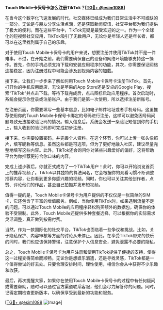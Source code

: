 **Touch Mobile卡保号卡怎么注册TikTok？[[TG💪+ @esim1088](https://t.me/s/esim1088)]**

在当今这个数字化飞速发展的时代，社交媒体已经成为我们日常生活中不可或缺的一部分。无论是与朋友分享生活点滴，还是获取新闻资讯，社交平台都为我们提供了极大的便利。而在这些平台中，TikTok无疑是最受欢迎的之一。作为一个全球化的短视频社交应用，TikTok吸引了无数用户，无论你是年轻人还是年长者，都可以在这里找到属于自己的乐趣。

对于使用Touch Mobile卡保号卡的用户来说，想要注册并使用TikTok并不是一件难事。不过，在开始之前，我们需要确保自己的设备和网络环境能够支持这一操作。首先，你的手机必须支持下载和安装应用程序的功能，其次，你需要保证网络连接稳定，因为注册过程中可能会涉及到视频内容的加载。

接下来，让我们一步步来了解如何用Touch Mobile卡保号卡注册TikTok。首先，打开你的手机应用商店，无论是苹果的App Store还是安卓的Google Play，搜索“TikTok”并点击下载。等待下载完成后，点击图标启动应用程序。首次启动时，系统会提示你登录或注册账户。由于我们是第一次使用，所以选择注册新账号。

在注册页面，你需要填写一些基本信息，比如电子邮件地址或者手机号码。这里推荐使用你的Touch Mobile卡保号卡绑定的号码进行注册，这样可以避免因号码问题导致无法接收验证码的情况。输入信息后，系统会发送一条验证短信到你的手机上，输入收到的验证码即可完成初步注册。

接下来，你需要设置密码，并完善个人资料。在这个环节，你可以上传一张头像照片，填写昵称等信息。虽然这些都是可选项，但为了更好地融入社区，建议尽量完整地填写这些内容。此外，TikTok还会询问你对某些兴趣爱好的偏好，这将帮助平台为你推荐更符合你口味的内容。

完成上述步骤后，你就正式成为了一个TikTok用户！此时，你可以开始浏览首页上的推荐视频了。TikTok以其独特的算法闻名，它会根据你的观看习惯不断调整推荐内容，让你看到更多你感兴趣的视频。同时，你也可以关注其他创作者，点赞、评论他们的作品，甚至自己拍摄并发布短视频。

值得一提的是，Touch Mobile卡保号卡为用户提供的不仅仅是一张简单的SIM卡，它还包含了丰富的增值服务。例如，当你使用TikTok时，如果遇到流量不足的问题，可以通过Touch Mobile的应用程序轻松购买额外的数据包，确保你的体验不受限制。此外，Touch Mobile还提供多种套餐选择，可以根据你的实际需求灵活调整，真正做到按需付费。

当然，作为一款国际化的社交平台，TikTok也面临着一些争议和挑战。比如，关于隐私保护、内容审核等方面的讨论从未停止。因此，在享受TikTok带来的快乐的同时，我们也应该保持警惕，注意保护个人信息安全，避免泄露不必要的隐私。

总之，Touch Mobile卡保号卡为用户注册和使用TikTok提供了便捷的支持，使得这一过程变得简单而顺畅。无论你是想娱乐消遣，还是寻找灵感，TikTok都是一个值得尝试的好去处。只要合理安排时间，理性使用，相信你会从中获得不少乐趣和收获。

最后，再次提醒大家，如果你在使用Touch Mobile卡保号卡的过程中有任何疑问或需要帮助，随时可以通过官方渠道联系客服，他们会尽力解答你的问题。同时，记得定期检查更新版本，以确保享受到最新的功能和服务。

[[TG💪+ @esim1088](https://t.me/s/esim1088) ![Image](https://i.postimg.cc/4NQfJmqS/Snipaste-2025-05-13-00-14-12.png)]